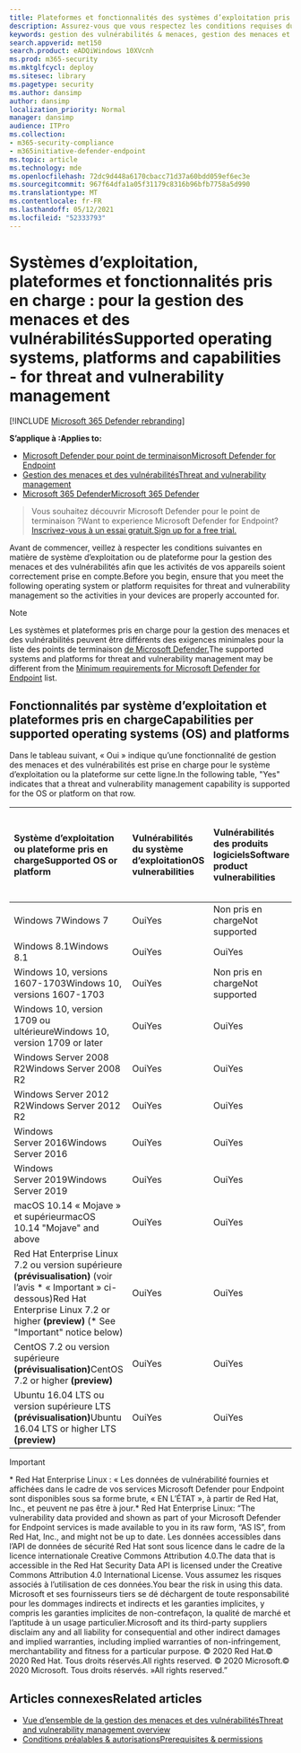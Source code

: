 ```yaml
---
title: Plateformes et fonctionnalités des systèmes d’exploitation pris en charge
description: Assurez-vous que vous respectez les conditions requises du système d’exploitation ou de la plateforme pour la gestion des menaces et des vulnérabilités, afin que les activités de tous vos appareils soient correctement prise en compte.
keywords: gestion des vulnérabilités & menaces, gestion des menaces et vulnérabilités, système d’exploitation, exigences de plateforme, conditions préalables, système d’exploitation pris en charge par Microsoft Defender pour Endpoint-tvm, Microsoft Defender pour Endpoint-tvm, systèmes d’exploitation pris en charge, plateformes pris en charge, prise en charge linux, prise en charge mac
search.appverid: met150
search.product: eADQiWindows 10XVcnh
ms.prod: m365-security
ms.mktglfcycl: deploy
ms.sitesec: library
ms.pagetype: security
ms.author: dansimp
author: dansimp
localization_priority: Normal
manager: dansimp
audience: ITPro
ms.collection:
- m365-security-compliance
- m365initiative-defender-endpoint
ms.topic: article
ms.technology: mde
ms.openlocfilehash: 72dc9d448a6170cbacc71d37a60bdd059ef6ec3e
ms.sourcegitcommit: 967f64dfa1a05f31179c8316b96bfb7758a5d990
ms.translationtype: MT
ms.contentlocale: fr-FR
ms.lasthandoff: 05/12/2021
ms.locfileid: "52333793"
---
```

# <a name="supported-operating-systems-platforms-and-capabilities---for-threat-and-vulnerability-management"></a><span data-ttu-id="a6b28-104">Systèmes d’exploitation, plateformes et fonctionnalités pris en charge : pour la gestion des menaces et des vulnérabilités</span><span class="sxs-lookup"><span data-stu-id="a6b28-104">Supported operating systems, platforms and capabilities - for threat and vulnerability management</span></span>

[!INCLUDE [Microsoft 365 Defender rebranding](../../includes/microsoft-defender.md)]

<span data-ttu-id="a6b28-105">**S’applique à :**</span><span class="sxs-lookup"><span data-stu-id="a6b28-105">**Applies to:**</span></span>

- [<span data-ttu-id="a6b28-106">Microsoft Defender pour point de terminaison</span><span class="sxs-lookup"><span data-stu-id="a6b28-106">Microsoft Defender for Endpoint</span></span>](https://go.microsoft.com/fwlink/?linkid=2154037)
- [<span data-ttu-id="a6b28-107">Gestion des menaces et des vulnérabilités</span><span class="sxs-lookup"><span data-stu-id="a6b28-107">Threat and vulnerability management</span></span>](next-gen-threat-and-vuln-mgt.md)
- [<span data-ttu-id="a6b28-108">Microsoft 365 Defender</span><span class="sxs-lookup"><span data-stu-id="a6b28-108">Microsoft 365 Defender</span></span>](https://go.microsoft.com/fwlink/?linkid=2118804)

><span data-ttu-id="a6b28-109">Vous souhaitez découvrir Microsoft Defender pour le point de terminaison ?</span><span class="sxs-lookup"><span data-stu-id="a6b28-109">Want to experience Microsoft Defender for Endpoint?</span></span> [<span data-ttu-id="a6b28-110">Inscrivez-vous à un essai gratuit.</span><span class="sxs-lookup"><span data-stu-id="a6b28-110">Sign up for a free trial.</span></span>](https://www.microsoft.com/microsoft-365/windows/microsoft-defender-atp?ocid=docs-wdatp-portaloverview-abovefoldlink)

<span data-ttu-id="a6b28-111">Avant de commencer, veillez à respecter les conditions suivantes en matière de système d’exploitation ou de plateforme pour la gestion des menaces et des vulnérabilités afin que les activités de vos appareils soient correctement prise en compte.</span><span class="sxs-lookup"><span data-stu-id="a6b28-111">Before you begin, ensure that you meet the following operating system or platform requisites for threat and vulnerability management so the activities in your devices are properly accounted for.</span></span>

>[!NOTE]
><span data-ttu-id="a6b28-112">Les systèmes et plateformes pris en charge pour la gestion des menaces et des vulnérabilités peuvent être différents des exigences minimales pour la liste des points de terminaison [de Microsoft Defender.](minimum-requirements.md)</span><span class="sxs-lookup"><span data-stu-id="a6b28-112">The supported systems and platforms for threat and vulnerability management may be different from the [Minimum requirements for Microsoft Defender for Endpoint](minimum-requirements.md) list.</span></span>

## <a name="capabilities-per-supported-operating-systems-os-and-platforms"></a><span data-ttu-id="a6b28-113">Fonctionnalités par système d’exploitation et plateformes pris en charge</span><span class="sxs-lookup"><span data-stu-id="a6b28-113">Capabilities per supported operating systems (OS) and platforms</span></span>

<span data-ttu-id="a6b28-114">Dans le tableau suivant, « Oui » indique qu’une fonctionnalité de gestion des menaces et des vulnérabilités est prise en charge pour le système d’exploitation ou la plateforme sur cette ligne.</span><span class="sxs-lookup"><span data-stu-id="a6b28-114">In the following table, "Yes" indicates that a threat and vulnerability management capability is supported for the OS or platform on that row.</span></span>

<span data-ttu-id="a6b28-115">Système d’exploitation ou plateforme pris en charge</span><span class="sxs-lookup"><span data-stu-id="a6b28-115">Supported OS or platform</span></span> | <span data-ttu-id="a6b28-116">Vulnérabilités du système d’exploitation</span><span class="sxs-lookup"><span data-stu-id="a6b28-116">OS vulnerabilities</span></span> | <span data-ttu-id="a6b28-117">Vulnérabilités des produits logiciels</span><span class="sxs-lookup"><span data-stu-id="a6b28-117">Software product vulnerabilities</span></span> | <span data-ttu-id="a6b28-118">Évaluation de la configuration du système d’exploitation</span><span class="sxs-lookup"><span data-stu-id="a6b28-118">OS configuration assessment</span></span> | <span data-ttu-id="a6b28-119">Évaluation de la configuration des contrôles de sécurité</span><span class="sxs-lookup"><span data-stu-id="a6b28-119">Security controls configuration assessment</span></span> | <span data-ttu-id="a6b28-120">Évaluation de la configuration du produit logiciel</span><span class="sxs-lookup"><span data-stu-id="a6b28-120">Software product configuration assessment</span></span>
:---|:---|:---|:---|:---|:---
<span data-ttu-id="a6b28-121">Windows 7</span><span class="sxs-lookup"><span data-stu-id="a6b28-121">Windows 7</span></span> | <span data-ttu-id="a6b28-122">Oui</span><span class="sxs-lookup"><span data-stu-id="a6b28-122">Yes</span></span> | <span data-ttu-id="a6b28-123">Non pris en charge</span><span class="sxs-lookup"><span data-stu-id="a6b28-123">Not supported</span></span> | <span data-ttu-id="a6b28-124">Non pris en charge</span><span class="sxs-lookup"><span data-stu-id="a6b28-124">Not supported</span></span> | <span data-ttu-id="a6b28-125">Non pris en charge</span><span class="sxs-lookup"><span data-stu-id="a6b28-125">Not supported</span></span> | <span data-ttu-id="a6b28-126">Non pris en charge</span><span class="sxs-lookup"><span data-stu-id="a6b28-126">Not supported</span></span>
<span data-ttu-id="a6b28-127">Windows 8.1</span><span class="sxs-lookup"><span data-stu-id="a6b28-127">Windows 8.1</span></span> | <span data-ttu-id="a6b28-128">Oui</span><span class="sxs-lookup"><span data-stu-id="a6b28-128">Yes</span></span> | <span data-ttu-id="a6b28-129">Oui</span><span class="sxs-lookup"><span data-stu-id="a6b28-129">Yes</span></span> | <span data-ttu-id="a6b28-130">Oui</span><span class="sxs-lookup"><span data-stu-id="a6b28-130">Yes</span></span> | <span data-ttu-id="a6b28-131">Oui</span><span class="sxs-lookup"><span data-stu-id="a6b28-131">Yes</span></span>| <span data-ttu-id="a6b28-132">Oui</span><span class="sxs-lookup"><span data-stu-id="a6b28-132">Yes</span></span>
<span data-ttu-id="a6b28-133">Windows 10, versions 1607-1703</span><span class="sxs-lookup"><span data-stu-id="a6b28-133">Windows 10, versions 1607-1703</span></span> | <span data-ttu-id="a6b28-134">Oui</span><span class="sxs-lookup"><span data-stu-id="a6b28-134">Yes</span></span>  | <span data-ttu-id="a6b28-135">Non pris en charge</span><span class="sxs-lookup"><span data-stu-id="a6b28-135">Not supported</span></span> | <span data-ttu-id="a6b28-136">Non pris en charge</span><span class="sxs-lookup"><span data-stu-id="a6b28-136">Not supported</span></span> | <span data-ttu-id="a6b28-137">Non pris en charge</span><span class="sxs-lookup"><span data-stu-id="a6b28-137">Not supported</span></span> | <span data-ttu-id="a6b28-138">Non pris en charge</span><span class="sxs-lookup"><span data-stu-id="a6b28-138">Not supported</span></span>
<span data-ttu-id="a6b28-139">Windows 10, version 1709 ou ultérieure</span><span class="sxs-lookup"><span data-stu-id="a6b28-139">Windows 10, version 1709 or later</span></span> | <span data-ttu-id="a6b28-140">Oui</span><span class="sxs-lookup"><span data-stu-id="a6b28-140">Yes</span></span> | <span data-ttu-id="a6b28-141">Oui</span><span class="sxs-lookup"><span data-stu-id="a6b28-141">Yes</span></span> | <span data-ttu-id="a6b28-142">Oui</span><span class="sxs-lookup"><span data-stu-id="a6b28-142">Yes</span></span> | <span data-ttu-id="a6b28-143">Oui</span><span class="sxs-lookup"><span data-stu-id="a6b28-143">Yes</span></span> | <span data-ttu-id="a6b28-144">Oui</span><span class="sxs-lookup"><span data-stu-id="a6b28-144">Yes</span></span>
<span data-ttu-id="a6b28-145">Windows Server 2008 R2</span><span class="sxs-lookup"><span data-stu-id="a6b28-145">Windows Server 2008 R2</span></span> | <span data-ttu-id="a6b28-146">Oui</span><span class="sxs-lookup"><span data-stu-id="a6b28-146">Yes</span></span> | <span data-ttu-id="a6b28-147">Oui</span><span class="sxs-lookup"><span data-stu-id="a6b28-147">Yes</span></span> | <span data-ttu-id="a6b28-148">Oui</span><span class="sxs-lookup"><span data-stu-id="a6b28-148">Yes</span></span> | <span data-ttu-id="a6b28-149">Oui</span><span class="sxs-lookup"><span data-stu-id="a6b28-149">Yes</span></span> | <span data-ttu-id="a6b28-150">Oui</span><span class="sxs-lookup"><span data-stu-id="a6b28-150">Yes</span></span>
<span data-ttu-id="a6b28-151">Windows Server 2012 R2</span><span class="sxs-lookup"><span data-stu-id="a6b28-151">Windows Server 2012 R2</span></span> | <span data-ttu-id="a6b28-152">Oui</span><span class="sxs-lookup"><span data-stu-id="a6b28-152">Yes</span></span> | <span data-ttu-id="a6b28-153">Oui</span><span class="sxs-lookup"><span data-stu-id="a6b28-153">Yes</span></span> | <span data-ttu-id="a6b28-154">Oui</span><span class="sxs-lookup"><span data-stu-id="a6b28-154">Yes</span></span> | <span data-ttu-id="a6b28-155">Oui</span><span class="sxs-lookup"><span data-stu-id="a6b28-155">Yes</span></span> | <span data-ttu-id="a6b28-156">Oui</span><span class="sxs-lookup"><span data-stu-id="a6b28-156">Yes</span></span>
<span data-ttu-id="a6b28-157">Windows Server 2016</span><span class="sxs-lookup"><span data-stu-id="a6b28-157">Windows Server 2016</span></span> | <span data-ttu-id="a6b28-158">Oui</span><span class="sxs-lookup"><span data-stu-id="a6b28-158">Yes</span></span> | <span data-ttu-id="a6b28-159">Oui</span><span class="sxs-lookup"><span data-stu-id="a6b28-159">Yes</span></span> | <span data-ttu-id="a6b28-160">Oui</span><span class="sxs-lookup"><span data-stu-id="a6b28-160">Yes</span></span> | <span data-ttu-id="a6b28-161">Oui</span><span class="sxs-lookup"><span data-stu-id="a6b28-161">Yes</span></span> | <span data-ttu-id="a6b28-162">Oui</span><span class="sxs-lookup"><span data-stu-id="a6b28-162">Yes</span></span>
<span data-ttu-id="a6b28-163">Windows Server 2019</span><span class="sxs-lookup"><span data-stu-id="a6b28-163">Windows Server 2019</span></span> | <span data-ttu-id="a6b28-164">Oui</span><span class="sxs-lookup"><span data-stu-id="a6b28-164">Yes</span></span> | <span data-ttu-id="a6b28-165">Oui</span><span class="sxs-lookup"><span data-stu-id="a6b28-165">Yes</span></span> | <span data-ttu-id="a6b28-166">Oui</span><span class="sxs-lookup"><span data-stu-id="a6b28-166">Yes</span></span> | <span data-ttu-id="a6b28-167">Oui</span><span class="sxs-lookup"><span data-stu-id="a6b28-167">Yes</span></span> | <span data-ttu-id="a6b28-168">Oui</span><span class="sxs-lookup"><span data-stu-id="a6b28-168">Yes</span></span>
<span data-ttu-id="a6b28-169">macOS 10.14 « Mojave » et supérieur</span><span class="sxs-lookup"><span data-stu-id="a6b28-169">macOS 10.14 "Mojave" and above</span></span> | <span data-ttu-id="a6b28-170">Oui</span><span class="sxs-lookup"><span data-stu-id="a6b28-170">Yes</span></span> | <span data-ttu-id="a6b28-171">Oui</span><span class="sxs-lookup"><span data-stu-id="a6b28-171">Yes</span></span> | <span data-ttu-id="a6b28-172">Oui (aperçu)</span><span class="sxs-lookup"><span data-stu-id="a6b28-172">Yes (preview)</span></span> | <span data-ttu-id="a6b28-173">Oui (aperçu)</span><span class="sxs-lookup"><span data-stu-id="a6b28-173">Yes (preview)</span></span> | <span data-ttu-id="a6b28-174">Oui (aperçu)</span><span class="sxs-lookup"><span data-stu-id="a6b28-174">Yes (preview)</span></span>
<span data-ttu-id="a6b28-175">Red Hat Enterprise Linux 7.2 ou version supérieure **(prévisualisation)** (voir l’avis \* « Important » ci-dessous)</span><span class="sxs-lookup"><span data-stu-id="a6b28-175">Red Hat Enterprise Linux 7.2 or higher **(preview)** (\* See "Important" notice below)</span></span> | <span data-ttu-id="a6b28-176">Oui</span><span class="sxs-lookup"><span data-stu-id="a6b28-176">Yes</span></span> | <span data-ttu-id="a6b28-177">Oui</span><span class="sxs-lookup"><span data-stu-id="a6b28-177">Yes</span></span> | <span data-ttu-id="a6b28-178">Oui</span><span class="sxs-lookup"><span data-stu-id="a6b28-178">Yes</span></span> | <span data-ttu-id="a6b28-179">Oui</span><span class="sxs-lookup"><span data-stu-id="a6b28-179">Yes</span></span> | <span data-ttu-id="a6b28-180">Oui</span><span class="sxs-lookup"><span data-stu-id="a6b28-180">Yes</span></span>
<span data-ttu-id="a6b28-181">CentOS 7.2 ou version supérieure **(prévisualisation)**</span><span class="sxs-lookup"><span data-stu-id="a6b28-181">CentOS 7.2 or higher **(preview)**</span></span> | <span data-ttu-id="a6b28-182">Oui</span><span class="sxs-lookup"><span data-stu-id="a6b28-182">Yes</span></span> | <span data-ttu-id="a6b28-183">Oui</span><span class="sxs-lookup"><span data-stu-id="a6b28-183">Yes</span></span> | <span data-ttu-id="a6b28-184">Oui</span><span class="sxs-lookup"><span data-stu-id="a6b28-184">Yes</span></span> | <span data-ttu-id="a6b28-185">Oui</span><span class="sxs-lookup"><span data-stu-id="a6b28-185">Yes</span></span> | <span data-ttu-id="a6b28-186">Oui</span><span class="sxs-lookup"><span data-stu-id="a6b28-186">Yes</span></span>
<span data-ttu-id="a6b28-187">Ubuntu 16.04 LTS ou version supérieure LTS **(prévisualisation)**</span><span class="sxs-lookup"><span data-stu-id="a6b28-187">Ubuntu 16.04 LTS or higher LTS **(preview)**</span></span> | <span data-ttu-id="a6b28-188">Oui</span><span class="sxs-lookup"><span data-stu-id="a6b28-188">Yes</span></span> | <span data-ttu-id="a6b28-189">Oui</span><span class="sxs-lookup"><span data-stu-id="a6b28-189">Yes</span></span> | <span data-ttu-id="a6b28-190">Oui</span><span class="sxs-lookup"><span data-stu-id="a6b28-190">Yes</span></span> | <span data-ttu-id="a6b28-191">Oui</span><span class="sxs-lookup"><span data-stu-id="a6b28-191">Yes</span></span> | <span data-ttu-id="a6b28-192">Oui</span><span class="sxs-lookup"><span data-stu-id="a6b28-192">Yes</span></span>

>[!IMPORTANT]
> <span data-ttu-id="a6b28-193">\* Red Hat Enterprise Linux : « Les données de vulnérabilité fournies et affichées dans le cadre de vos services Microsoft Defender pour Endpoint sont disponibles sous sa forme brute, « EN L’ÉTAT », à partir de Red Hat, Inc., et peuvent ne pas être à jour.</span><span class="sxs-lookup"><span data-stu-id="a6b28-193">\* Red Hat Enterprise Linux: “The vulnerability data provided and shown as part of your Microsoft Defender for Endpoint services is made available to you in its raw form, “AS IS”, from Red Hat, Inc., and might not be up to date.</span></span> <span data-ttu-id="a6b28-194">Les données accessibles dans l’API de données de sécurité Red Hat sont sous licence dans le cadre de la licence internationale Creative Commons Attribution 4.0.</span><span class="sxs-lookup"><span data-stu-id="a6b28-194">The data that is accessible in the Red Hat Security Data API is licensed under the Creative Commons Attribution 4.0 International License.</span></span> <span data-ttu-id="a6b28-195">Vous assumez les risques associés à l’utilisation de ces données.</span><span class="sxs-lookup"><span data-stu-id="a6b28-195">You bear the risk in using this data.</span></span> <span data-ttu-id="a6b28-196">Microsoft et ses fournisseurs tiers se dé déchargent de toute responsabilité pour les dommages indirects et indirects et les garanties implicites, y compris les garanties implicites de non-contrefaçon, la qualité de marché et l’aptitude à un usage particulier.</span><span class="sxs-lookup"><span data-stu-id="a6b28-196">Microsoft and its third-party suppliers disclaim any and all liability for consequential and other indirect damages and implied warranties, including implied warranties of non-infringement, merchantability and fitness for a particular purpose.</span></span> <span data-ttu-id="a6b28-197">© 2020 Red Hat.</span><span class="sxs-lookup"><span data-stu-id="a6b28-197">© 2020 Red Hat.</span></span> <span data-ttu-id="a6b28-198">Tous droits réservés.</span><span class="sxs-lookup"><span data-stu-id="a6b28-198">All rights reserved.</span></span> <span data-ttu-id="a6b28-199">© 2020 Microsoft.</span><span class="sxs-lookup"><span data-stu-id="a6b28-199">© 2020 Microsoft.</span></span> <span data-ttu-id="a6b28-200">Tous droits réservés. »</span><span class="sxs-lookup"><span data-stu-id="a6b28-200">All rights reserved.”</span></span>

## <a name="related-articles"></a><span data-ttu-id="a6b28-201">Articles connexes</span><span class="sxs-lookup"><span data-stu-id="a6b28-201">Related articles</span></span>

- [<span data-ttu-id="a6b28-202">Vue d’ensemble de la gestion des menaces et des vulnérabilités</span><span class="sxs-lookup"><span data-stu-id="a6b28-202">Threat and vulnerability management overview</span></span>](next-gen-threat-and-vuln-mgt.md)
- [<span data-ttu-id="a6b28-203">Conditions préalables & autorisations</span><span class="sxs-lookup"><span data-stu-id="a6b28-203">Prerequisites & permissions</span></span>](tvm-prerequisites.md)
